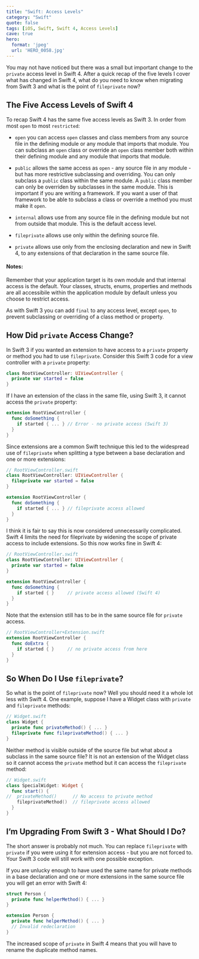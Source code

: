 ```yaml
---
title: "Swift: Access Levels"
category: "Swift"
quote: false
tags: [iOS, Swift, Swift 4, Access Levels]
cave: true
hero:
  format: 'jpeg'
  url: 'HERO_0058.jpg'
---
```

You may not have noticed but there was a small but important change to the `private` access level in Swift 4. After a quick recap of the five levels I cover what has changed in Swift 4, what do you need to know when migrating from Swift 3 and what is the point of `fileprivate` now?

## The Five Access Levels of Swift 4

To recap Swift 4 has the same five access levels as Swift 3. In order from most `open` to most `restricted`:

* `open` you can access `open` classes and class members from any source file in the defining module or any module that imports that module. You can subclass an `open` class or override an `open` class member both within their defining module and any module that imports that module.

* `public` allows the same access as `open` - any source file in any module - but has more restrictive subclassing and overriding. You can only subclass a `public` class within the same module. A `public` class member can only be overriden by subclasses in the same module. This is important if you are writing a framework. If you want a user of that framework to be able to subclass a class or override a method you must make it `open`.

* `internal` allows use from any source file in the defining module but not from outside that module. This is the default access level.

* `fileprivate` allows use only within the defining source file.

* `private` allows use only from the enclosing declaration and new in Swift 4, to any extensions of that declaration in the same source file.

#### Notes:

Remember that your application target is its own module and that internal access is the default. Your classes, structs, enums, properties and methods are all accessibile within the application module by default unless you choose to restrict access.

As with Swift 3 you can add `final` to any access level, except `open`, to prevent subclassing or overriding of a class method or property.

## How Did `private` Access Change?

In Swift 3 if you wanted an extension to have access to a `private` property or method you had to use `fileprivate`. Consider this Swift 3 code for a view controller with a `private` property:

```swift
class RootViewController: UIViewController {
  private var started = false
}
```

If I have an extension of the class in the same file, using Swift 3, it cannot access the `private` property:

```swift
extension RootViewController {
  func doSomething {
    if started { ... } // Error - no private access (Swift 3)
  }
}
```

Since extensions are a common Swift technique this led to the widespread use of `fileprivate` when splitting a type between a base declaration and one or more extensions:

```swift
// RootViewController.swift
class RootViewController: UIViewController {
  fileprivate var started = false
}

extension RootViewController {
  func doSomething {
    if started { ... } // fileprivate access allowed
  }
}
```

I think it is fair to say this is now considered unnecessarily complicated. Swift 4 limits the need for fileprivate by widening the scope of private access to include extensions. So this now works fine in Swift 4:

```swift
// RootViewController.swift
class RootViewController: UIViewController {
  private var started = false
}

extension RootViewController {
  func doSomething {
    if started { }     // private access allowed (Swift 4)
  }
}
```

Note that the extension still has to be in the same source file for `private` access.

```swift
// RootViewController+Extension.swift
extension RootViewController {
  func doExtra {
    if started { }     // no private access from here
  }
}
```

## So When Do I Use `fileprivate`?

So what is the point of `fileprivate` now? Well you should need it a whole lot less with Swift 4. One example, suppose I have a Widget class with `private` and `fileprivate` methods:

```swift
// Widget.swift
class Widget {
  private func privateMethod() { ... }
  fileprivate func fileprivateMethod() { ... }
}
```

Neither method is visible outside of the source file but what about a subclass in the same source file? It is not an extension of the Widget class so it cannot access the `private` method but it can access the `fileprivate` method:

```swift
// Widget.swift
class SpecialWidget: Widget {
  func start() {
//  privateMethod()      // No access to private method
    fileprivateMethod()  // fileprivate access allowed
  }
}
```

## I’m Upgrading From Swift 3 - What Should I Do?

The short answer is probably not much. You can replace `fileprivate` with `private` if you were using it for extension access - but you are not forced to. Your Swift 3 code will still work with one possible exception.

If you are unlucky enough to have used the same name for private methods in a base declaration and one or more extensions in the same source file you will get an error with Swift 4:

```swift
struct Person {
  private func helperMethod() { ... }
}

extension Person {
  private func helperMethod() { ... }
  // Invalid redeclaration
}
```

The increased scope of `private` in Swift 4 means that you will have to rename the duplicate method names.
